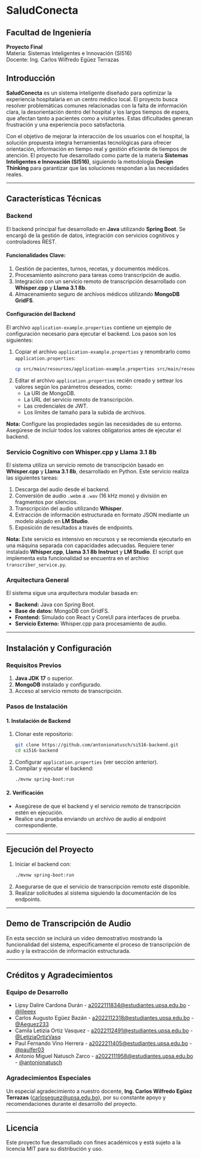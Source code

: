 # SaludConecta

## Facultad de Ingeniería  
**Proyecto Final**  
Materia: Sistemas Inteligentes e Innovación (SI516)  
Docente: Ing. Carlos Wilfredo Egüez Terrazas  


## Introducción

**SaludConecta** es un sistema inteligente diseñado para optimizar la experiencia hospitalaria en un centro médico local. El proyecto busca resolver problemáticas comunes relacionadas con la falta de información clara, la desorientación dentro del hospital y los largos tiempos de espera, que afectan tanto a pacientes como a visitantes. Estas dificultades generan frustración y una experiencia poco satisfactoria.

Con el objetivo de mejorar la interacción de los usuarios con el hospital, la solución propuesta integra herramientas tecnológicas para ofrecer orientación, información en tiempo real y gestión eficiente de tiempos de atención. El proyecto fue desarrollado como parte de la materia **Sistemas Inteligentes e Innovación (SI516)**, siguiendo la metodología **Design Thinking** para garantizar que las soluciones respondan a las necesidades reales.

---

## Características Técnicas

### Backend
El backend principal fue desarrollado en **Java** utilizando **Spring Boot**. Se encargó de la gestión de datos, integración con servicios cognitivos y controladores REST.

#### Funcionalidades Clave:
1. Gestión de pacientes, turnos, recetas, y documentos médicos.
2. Procesamiento asíncrono para tareas como transcripción de audio.
3. Integración con un servicio remoto de transcripción desarrollado con **Whisper.cpp** y **Llama 3.1 8b**.
4. Almacenamiento seguro de archivos médicos utilizando **MongoDB GridFS**.

#### Configuración del Backend
El archivo `application-example.properties` contiene un ejemplo de configuración necesario para ejecutar el backend. Los pasos son los siguientes:
1. Copiar el archivo `application-example.properties` y renombrarlo como `application.properties`:
   ```bash
   cp src/main/resources/application-example.properties src/main/resources/application.properties
   ```
2. Editar el archivo `application.properties` recién creado y settear los valores según los parámetros deseados, como:
   - La URI de MongoDB.
   - La URL del servicio remoto de transcripción.
   - Las credenciales de JWT.
   - Los límites de tamaño para la subida de archivos.

**Nota:** Configure las propiedades según las necesidades de su entorno. Asegúrese de incluir todos los valores obligatorios antes de ejecutar el backend.

### Servicio Cognitivo con Whisper.cpp y Llama 3.1 8b
El sistema utiliza un servicio remoto de transcripción basado en **Whisper.cpp** y **Llama 3.1 8b**, desarrollado en Python. Este servicio realiza las siguientes tareas:
1. Descarga del audio desde el backend.
2. Conversión de audio `.webm` a `.wav` (16 kHz mono) y división en fragmentos por silencios.
3. Transcripción del audio utilizando **Whisper**.
4. Extracción de información estructurada en formato JSON mediante un modelo alojado en **LM Studio**.
5. Exposición de resultados a través de endpoints.

**Nota:** Este servicio es intensivo en recursos y se recomienda ejecutarlo en una máquina separada con capacidades adecuadas. Requiere tener instalado **Whisper.cpp**, **Llama 3.1 8b Instruct** y **LM Studio**. El script que implementa esta funcionalidad se encuentra en el archivo `transcriber_service.py`.

### Arquitectura General
El sistema sigue una arquitectura modular basada en:
- **Backend:** Java con Spring Boot.
- **Base de datos:** MongoDB con GridFS.
- **Frontend:** Simulado con React y CoreUI para interfaces de prueba.
- **Servicio Externo:** Whisper.cpp para procesamiento de audio.

---

## Instalación y Configuración

### Requisitos Previos
1. **Java JDK 17** o superior.
2. **MongoDB** instalado y configurado.
3. Acceso al servicio remoto de transcripción.

### Pasos de Instalación

#### 1. Instalación de Backend
1. Clonar este repositorio:
   ```bash
   git clone https://github.com/antonionatusch/si516-backend.git
   cd si516-backend
   ```
2. Configurar `application.properties` (ver sección anterior).
3. Compilar y ejecutar el backend:
   ```bash
   ./mvnw spring-boot:run
   ```

#### 2. Verificación
- Asegúrese de que el backend y el servicio remoto de transcripción estén en ejecución.
- Realice una prueba enviando un archivo de audio al endpoint correspondiente.

---

## Ejecución del Proyecto
1. Iniciar el backend con:
   ```bash
   ./mvnw spring-boot:run
   ```
2. Asegurarse de que el servicio de transcripción remoto esté disponible.
3. Realizar solicitudes al sistema siguiendo la documentación de los endpoints.

---

## Demo de Transcripción de Audio
En esta sección se incluirá un video demostrativo mostrando la funcionalidad del sistema, específicamente el proceso de transcripción de audio y la extracción de información estructurada.

---

## Créditos y Agradecimientos

### Equipo de Desarrollo
- Lipsy Dalire Cardona Durán - a2022111834@estudiantes.upsa.edu.bo - [@lileeex](https://github.com/lileeex)
- Carlos Augusto Egüez Bazán - a2022112318@estudiantes.upsa.edu.bo - [@Aeguez233](https://github.com/Aeguez233)
- Camila Letizia Ortiz Vasquez - a2022112491@estudiantes.upsa.edu.bo - [@LetiziaOrtizVasq](https://github.com/LetiziaOrtizVasq)
- Paul Fernando Vino Herrera - a2022211405@estudiantes.upsa.edu.bo - [@paulfer03](https://github.com/paulfer03)
- Antonio Miguel Natusch Zarco - a2022111958@estudiantes.upsa.edu.bo - [@antonionatusch](https://github.com/antonionatusch)

### Agradecimientos Especiales
Un especial agradecimiento a nuestro docente, **Ing. Carlos Wilfredo Egüez Terrazas** (carloseguez@upsa.edu.bo), por su constante apoyo y recomendaciones durante el desarrollo del proyecto.

---

## Licencia
Este proyecto fue desarrollado con fines académicos y está sujeto a la licencia MIT para su distribución y uso.

